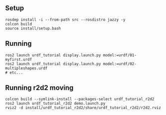 ## Setup

```shell
rosdep install -i --from-path src --rosdistro jazzy -y
colcon build
source install/setup.bash
```

## Running

```shell
ros2 launch urdf_tutorial display.launch.py model:=urdf/01-myfirst.urdf
ros2 launch urdf_tutorial display.launch.py model:=urdf/02-multipleshapes.urdf
# etc...
```

## Running r2d2 moving

```shell
colcon build --symlink-install --packages-select urdf_tutorial_r2d2
ros2 launch urdf_tutorial_r2d2 demo.launch.py
rviz2 -d install/urdf_tutorial_r2d2/share/urdf_tutorial_r2d2/r2d2.rviz
```
